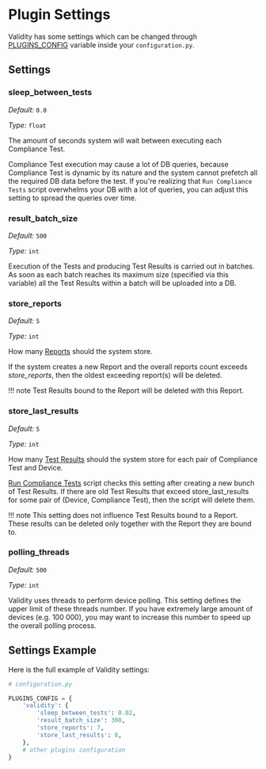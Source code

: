 # Plugin Settings


Validity has some settings which can be changed through [PLUGINS_CONFIG](https://docs.netbox.dev/en/stable/plugins/#configure-plugin) variable inside your `configuration.py`.

## Settings

### sleep_between_tests

*Default:* `0.0`

*Type:* `float`

The amount of seconds system will wait between executing each Compliance Test.

Compliance Test execution may cause a lot of DB queries, because Compliance Test is dynamic by its nature and the system cannot prefetch all the required DB data before the test. If you're realizing that `Run Compliance Tests` script overwhelms your DB with a lot of queries, you can adjust this setting to spread the queries over time.


### result_batch_size

*Default:* `500`

*Type:* `int`

Execution of the Tests and producing Test Results is carried out in batches. As soon as each batch reaches its maximum size (specified via this variable) all the Test Results within a batch will be uploaded into a DB.


### store_reports

*Default:* `5`

*Type:* `int`

How many [Reports](entities/results_and_reports.md#reports) should the system store.

If the system creates a new Report and the overall reports count exceeds *store_reports*, then the oldest exceeding report(s) will be deleted.

!!! note
    Test Results bound to the Report will be deleted with this Report.


### store_last_results

*Default:* `5`

*Type:* `int`

How many [Test Results](entities/results_and_reports.md#test-results) should the system store for each pair of Compliance Test and Device.

[Run Compliance Tests](entities/scripts.md#run-compliance-tests) script checks this setting after creating a new bunch of Test Results. If there are old Test Results that exceed store_last_results for some pair of (Device, Compliance Test), then the script will delete them.

!!! note
    This setting does not influence Test Results bound to a Report. These results can be deleted only together with the Report they are bound to.


### polling_threads

*Default:* `500`

*Type:* `int`

Validity uses threads to perform device polling. This setting defines the upper limit of these threads number. If you have extremely large amount of devices (e.g. 100 000), you may want to increase this number to speed up the overall polling process.


## Settings Example

Here is the full example of Validity settings:

```python
# configuration.py

PLUGINS_CONFIG = {
    'validity': {
        'sleep_between_tests': 0.02,
        'result_batch_size': 300,
        'store_reports': 7,
        'store_last_results': 8,
    },
    # other plugins configuration
}
```
